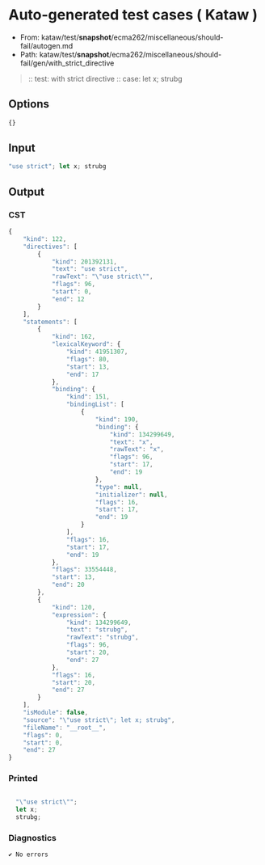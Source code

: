 # Auto-generated test cases ( Kataw )
- From: kataw/test/__snapshot__/ecma262/miscellaneous/should-fail/autogen.md
- Path: kataw/test/__snapshot__/ecma262/miscellaneous/should-fail/gen/with_strict_directive
> :: test: with strict directive
> :: case: let x; strubg
## Options

`````js
{}
`````
## Input

`````js
"use strict"; let x; strubg
`````
## Output

### CST

```javascript
{
    "kind": 122,
    "directives": [
        {
            "kind": 201392131,
            "text": "use strict",
            "rawText": "\"use strict\"",
            "flags": 96,
            "start": 0,
            "end": 12
        }
    ],
    "statements": [
        {
            "kind": 162,
            "lexicalKeyword": {
                "kind": 41951307,
                "flags": 80,
                "start": 13,
                "end": 17
            },
            "binding": {
                "kind": 151,
                "bindingList": [
                    {
                        "kind": 190,
                        "binding": {
                            "kind": 134299649,
                            "text": "x",
                            "rawText": "x",
                            "flags": 96,
                            "start": 17,
                            "end": 19
                        },
                        "type": null,
                        "initializer": null,
                        "flags": 16,
                        "start": 17,
                        "end": 19
                    }
                ],
                "flags": 16,
                "start": 17,
                "end": 19
            },
            "flags": 33554448,
            "start": 13,
            "end": 20
        },
        {
            "kind": 120,
            "expression": {
                "kind": 134299649,
                "text": "strubg",
                "rawText": "strubg",
                "flags": 96,
                "start": 20,
                "end": 27
            },
            "flags": 16,
            "start": 20,
            "end": 27
        }
    ],
    "isModule": false,
    "source": "\"use strict\"; let x; strubg",
    "fileName": "__root__",
    "flags": 0,
    "start": 0,
    "end": 27
}
```

### Printed

```javascript

  "\"use strict\"";
  let x;
  strubg;

```

### Diagnostics

```javascript
✔ No errors
```


